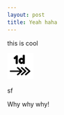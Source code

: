 ```yaml
---
layout: post
title: Yeah haha
---
```

this is cool

  
![](/images/2a59c2d8-9122-48c5-92cb-475838ccb843/1-day-icon@2x.png)  

sf

Why why why!